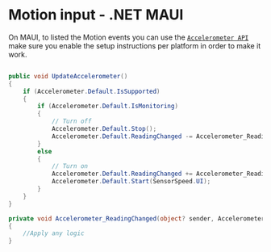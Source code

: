 # Motion input - .NET MAUI

On MAUI, to listed the Motion events you can use the [`Accelerometer API`](https://learn.microsoft.com/en-us/dotnet/maui/platform-integration/device/sensors#accelerometer) make sure you enable the setup instructions per platform in order to make it work.

```csharp

public void UpdateAccelerometer()
{
    if (Accelerometer.Default.IsSupported)
    {
        if (Accelerometer.Default.IsMonitoring)
        {
            // Turn off
            Accelerometer.Default.Stop();
            Accelerometer.Default.ReadingChanged -= Accelerometer_ReadingChanged;
        }
        else
        {
            // Turn on
            Accelerometer.Default.ReadingChanged += Accelerometer_ReadingChanged;
            Accelerometer.Default.Start(SensorSpeed.UI);
        }
    }
}

private void Accelerometer_ReadingChanged(object? sender, AccelerometerChangedEventArgs e)
{
    //Apply any logic
}

```
